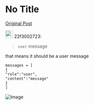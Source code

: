 # No Title

[Original Post](https://discourse.onlinedegree.iitm.ac.in/t/163247/93)

<aside class="quote group-ds-students" data-username="22f3002723" data-post="88" data-topic="163247">
<div class="title">
<div class="quote-controls"></div>
<img alt="" width="24" height="24" src="https://dub1.discourse-cdn.com/flex013/user_avatar/discourse.onlinedegree.iitm.ac.in/22f3002723/48/110636_2.png" class="avatar"> 22f3002723:</div>
<blockquote>
<p><code>user</code> message</p>
</blockquote>
</aside>
<p>that means it should be a user message</p>
<pre><code class="lang-auto">messages = [
{
"role":"user",
"content":"message"
}
]
</code></pre>

![Image](https://dub1.discourse-cdn.com/flex013/user_avatar/discourse.onlinedegree.iitm.ac.in/22f3002723/48/110636_2.png)